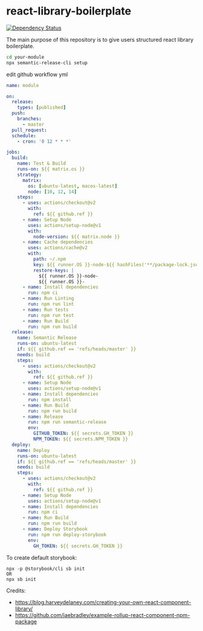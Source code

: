 # react-library-boilerplate

[![Dependency Status](https://david-dm.org/dreamsparkx/react-library-boilerplate.svg)](https://david-dm.org/dreamsparkx/react-library-boilerplate)

The main purpose of this repository is to give users structured react library boilerplate.

```sh
cd your-module
npx semantic-release-cli setup
```

edit github workflow yml

```yml
name: module

on:
  release:
    types: [published]
  push:
    branches:
      - master
  pull_request:
  schedule:
    - cron: '0 12 * * *'

jobs:
  build:
    name: Test & Build
    runs-on: ${{ matrix.os }}
    strategy:
      matrix:
        os: [ubuntu-latest, macos-latest]
        node: [10, 12, 14]
    steps:
      - uses: actions/checkout@v2
        with:
          ref: ${{ github.ref }}
      - name: Setup Node
        uses: actions/setup-node@v1
        with:
          node-version: ${{ matrix.node }}
      - name: Cache dependencies
        uses: actions/cache@v2
        with:
          path: ~/.npm
          key: ${{ runner.OS }}-node-${{ hashFiles('**/package-lock.json') }}
          restore-keys: |
            ${{ runner.OS }}-node-
            ${{ runner.OS }}-
      - name: Install dependencies
        run: npm ci
      - name: Run Linting
        run: npm run lint
      - name: Run tests
        run: npm run test
      - name: Run Build
        run: npm run build
  release:
    name: Semantic Release
    runs-on: ubuntu-latest
    if: ${{ github.ref == 'refs/heads/master' }}
    needs: build
    steps:
      - uses: actions/checkout@v2
        with:
          ref: ${{ github.ref }}
      - name: Setup Node
        uses: actions/setup-node@v1
      - name: Install dependencies
        run: npm install
      - name: Run Build
        run: npm run build
      - name: Release
        run: npm run semantic-release
        env:
          GITHUB_TOKEN: ${{ secrets.GH_TOKEN }}
          NPM_TOKEN: ${{ secrets.NPM_TOKEN }}
  deploy:
    name: Deploy
    runs-on: ubuntu-latest
    if: ${{ github.ref == 'refs/heads/master' }}
    needs: build
    steps:
      - uses: actions/checkout@v2
        with:
          ref: ${{ github.ref }}
      - name: Setup Node
        uses: actions/setup-node@v1
      - name: Install dependencies
        run: npm ci
      - name: Run Build
        run: npm run build
      - name: Deploy Storybook
        run: npm run deploy-storybook
        env:
          GH_TOKEN: ${{ secrets.GH_TOKEN }}

```

To create default storybook:
```
npx -p @storybook/cli sb init
OR
npx sb init
```


Credits:
 - https://blog.harveydelaney.com/creating-your-own-react-component-library/
 - https://github.com/jaebradley/example-rollup-react-component-npm-package
